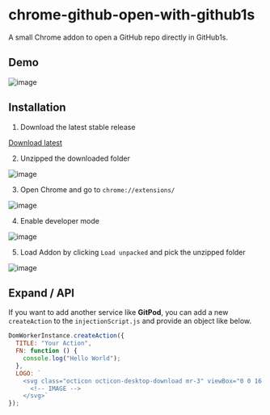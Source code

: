 # chrome-github-open-with-github1s

A small Chrome addon to open a GitHub repo directly in GitHub1s.

## Demo

![image](https://user-images.githubusercontent.com/41482988/122925027-badb6f00-d366-11eb-9a91-52189478d178.png)

## Installation

1. Download the latest stable release

[Download latest](https://github.com/runmaxde/chrome-github-open-with-github1s/releases/latest)

2. Unzipped the downloaded folder

![image](https://user-images.githubusercontent.com/41482988/122927069-c9c32100-d368-11eb-9d5b-a48eb88cc15b.png)

3. Open Chrome and go to `chrome://extensions/`

![image](https://user-images.githubusercontent.com/41482988/122925335-068e1880-d367-11eb-8208-73f0002bc57b.png)

4. Enable developer mode

![image](https://user-images.githubusercontent.com/41482988/122926061-c4b1a200-d367-11eb-929b-d3f73ba8867b.jpeg)

5. Load Addon by clicking `Load unpacked` and pick the unzipped folder

![image](https://user-images.githubusercontent.com/41482988/122927708-6f769000-d369-11eb-8f8c-39449d5aad1a.png)

## Expand / API

If you want to add another service like **GitPod**, you can add a new `createAction` to the `injectionScript.js` and provide an object like below.

``` javascript
DomWorkerInstance.createAction({
  TITLE: "Your Action",
  FN: function () {
    console.log("Hello World");
  },
  LOGO: `
    <svg class="octicon octicon-desktop-download mr-3" viewBox="0 0 16 16"  width="16" height="16" viewBox="0 0 16 16">
      <!-- IMAGE -->
    </svg>`
});
```
